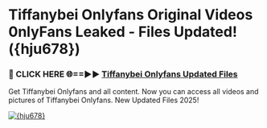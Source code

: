 # Tiffanybei Onlyfans Original Videos 0nlyFans Leaked - Files Updated! ({hju678})

<h3>🔴 CLICK HERE 🌐==►► <a href="https://tinyurl.com/ms9xzufz" rel="nofollow">Tiffanybei Onlyfans Updated Files</a></h3>

Get Tiffanybei Onlyfans and all content. Now you can access all videos and pictures of Tiffanybei Onlyfans. New Updated Files 2025!

[![{hju678}](https://i.imgur.com/PQ7UWWw.gif)](https://tinyurl.com/ms9xzufz)